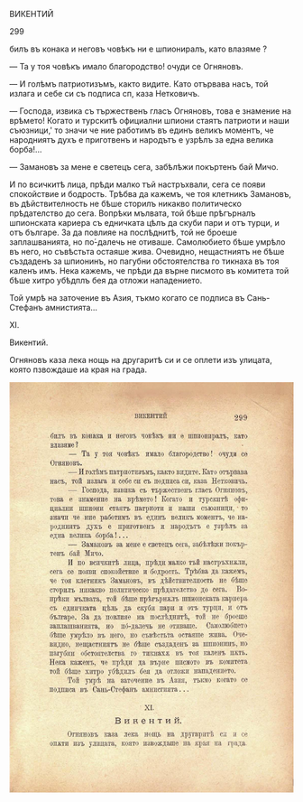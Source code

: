 ﻿ВИКЕНТИЙ

299

билъ въ конака и неговъ човѣкъ ни е шпиониралъ, като влазяме ?

— Та у тоя човѣкъ имало благородство! очуди се Огняновъ.

— И голѣмъ патриотизъмъ, както видите. Като отървава насъ, той излага и себе си съ подписа сп, каза Нетковичъ.

— Господа, извика съ тържественъ гласъ Огняновъ, това е знамение на врѣмето! Когато и турскитѣ официални шпиони стаятъ патриоти и наши съюзници,' то значи че ние работимъ въ единъ великъ моментъ, че народниятъ духъ е приготвенъ и народътъ е узрѣлъ за една велика борба!...

— Замановъ за мене е светецъ сега, забѣлѣжи покъртенъ бай Мичо.

И по всичкитѣ лица, прѣди малко тъй настръхвали, сега се появи спокойствие и бодрость. Трѣбва да кажемъ, че тоя клетникъ Замановъ, въ дѣйствителность не бѣше сторилъ никакво политическо прѣдателство до сега. Вопрѣки мълвата, той бѣше прѣгърналъ шпионската кариера съ едничката цѣлъ да скуби пари и отъ турци, и отъ българе. За да повлияе на послѣднитѣ, той не броеше заплашванията, но по́-далечь не отиваше. Самолюбието бѣше умрѣло въ него, но съвѣстьта остаяше жива. Очевидно, нещастниятъ не бѣше създаденъ за шпионинъ, но пагубни обстоятелства го тикнаха въ тоя каленъ имъ. Нека кажемъ, че прѣди да върне писмото въ комитета той бѣше хитро убѣдплъ бея да отложи нападението.

Той умрѣ на заточение въ Азия, тъкмо когато се подписа въ Сань-Стефанъ амнистията...

XI.

Викентий.

Огняновъ каза лека нощь на другаритѣ си и се оплети изъ улицата, която пзвождаше иа края на града.

![original](../images/336.jpg)

